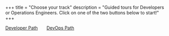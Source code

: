 +++
title = "Choose your track"
description = "Guided tours for Developers or Operations Engineers. Click on one of the two buttons below to start!"
+++

<div id="action-buttons">
    <a class="button primary bignew" href="/developer">Developer Path</a>&nbsp;&nbsp;&nbsp;&nbsp;&nbsp;&nbsp;&nbsp;<a class="button primary bignew" href="/devops">DevOps Path</a>
  </div>

